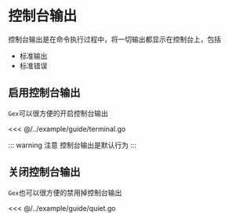# 控制台输出

控制台输出是在命令执行过程中，将一切输出都显示在控制台上，包括

- 标准输出
- 标准错误

## 启用控制台输出

`Gex`可以很方便的开启控制台输出

<<< @/../example/guide/terminal.go

::: warning 注意 控制台输出是默认行为
:::

## 关闭控制台输出

`Gex`也可以很方便的禁用掉控制台输出

<<< @/../example/guide/quiet.go
